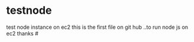 # testnode
test node instance on ec2
this is the first file on git hub ..to run node js on ec2
thanks #
